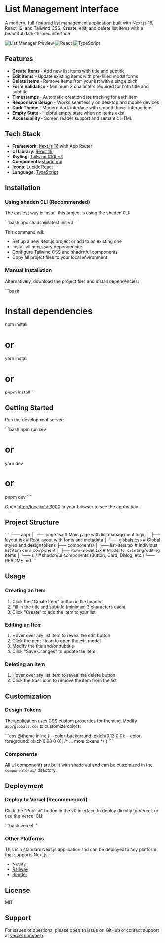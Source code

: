 # List Management Interface

A modern, full-featured list management application built with Next.js 16, React 19, and Tailwind CSS. Create, edit, and delete list items with a beautiful dark-themed interface.

![List Manager Preview](https://img.shields.io/badge/Next.js-16-black?style=flat-square&logo=next.js) ![React](https://img.shields.io/badge/React-19-blue?style=flat-square&logo=react) ![TypeScript](https://img.shields.io/badge/TypeScript-5-blue?style=flat-square&logo=typescript)

## Features

- **Create Items** - Add new list items with title and subtitle
- **Edit Items** - Update existing items with pre-filled modal forms
- **Delete Items** - Remove items from your list with a single click
- **Form Validation** - Minimum 3 characters required for both title and subtitle
- **Timestamps** - Automatic creation date tracking for each item
- **Responsive Design** - Works seamlessly on desktop and mobile devices
- **Dark Theme** - Modern dark interface with smooth hover interactions
- **Empty State** - Helpful empty state when no items exist
- **Accessibility** - Screen reader support and semantic HTML

## Tech Stack

- **Framework**: [Next.js 16](https://nextjs.org/) with App Router
- **UI Library**: [React 19](https://react.dev/)
- **Styling**: [Tailwind CSS v4](https://tailwindcss.com/)
- **Components**: [shadcn/ui](https://ui.shadcn.com/)
- **Icons**: [Lucide React](https://lucide.dev/)
- **Language**: [TypeScript](https://www.typescriptlang.org/)

## Installation

### Using shadcn CLI (Recommended)

The easiest way to install this project is using the shadcn CLI:

\`\`\`bash
npx shadcn@latest init v0
\`\`\`

This command will:
- Set up a new Next.js project or add to an existing one
- Install all necessary dependencies
- Configure Tailwind CSS and shadcn/ui components
- Copy all project files to your local environment

### Manual Installation

Alternatively, download the project files and install dependencies:

\`\`\`bash
# Install dependencies
npm install

# or
yarn install

# or
pnpm install
\`\`\`

## Getting Started

Run the development server:

\`\`\`bash
npm run dev
# or
yarn dev
# or
pnpm dev
\`\`\`

Open [http://localhost:3000](http://localhost:3000) in your browser to see the application.

## Project Structure

\`\`\`
├── app/
│   ├── page.tsx          # Main page with list management logic
│   ├── layout.tsx        # Root layout with fonts and metadata
│   └── globals.css       # Global styles and design tokens
├── components/
│   ├── list-item.tsx     # Individual list item card component
│   ├── item-modal.tsx    # Modal for creating/editing items
│   └── ui/               # shadcn/ui components (Button, Card, Dialog, etc.)
└── README.md
\`\`\`

## Usage

### Creating an Item

1. Click the "Create Item" button in the header
2. Fill in the title and subtitle (minimum 3 characters each)
3. Click "Create" to add the item to your list

### Editing an Item

1. Hover over any list item to reveal the edit button
2. Click the pencil icon to open the edit modal
3. Modify the title and/or subtitle
4. Click "Save Changes" to update the item

### Deleting an Item

1. Hover over any list item to reveal the delete button
2. Click the trash icon to remove the item from the list

## Customization

### Design Tokens

The application uses CSS custom properties for theming. Modify `app/globals.css` to customize colors:

\`\`\`css
@theme inline {
  --color-background: oklch(0.13 0 0);
  --color-foreground: oklch(0.98 0 0);
  /* ... more tokens */
}
\`\`\`

### Components

All UI components are built with shadcn/ui and can be customized in the `components/ui/` directory.

## Deployment

### Deploy to Vercel (Recommended)

Click the "Publish" button in the v0 interface to deploy directly to Vercel, or use the Vercel CLI:

\`\`\`bash
vercel
\`\`\`

### Other Platforms

This is a standard Next.js application and can be deployed to any platform that supports Next.js:

- [Netlify](https://www.netlify.com/)
- [Railway](https://railway.app/)
- [Render](https://render.com/)

## License

MIT

## Support

For issues or questions, please open an issue on GitHub or contact support at [vercel.com/help](https://vercel.com/help).
